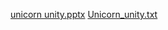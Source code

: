 [unicorn unity.pptx](https://github.com/NITHYA116/CISHack-KSIT/files/6316725/unicorn.unity.pptx)
[Unicorn_unity.txt](https://github.com/NITHYA116/CISHack-KSIT/files/6316736/Unicorn_unity.txt)

